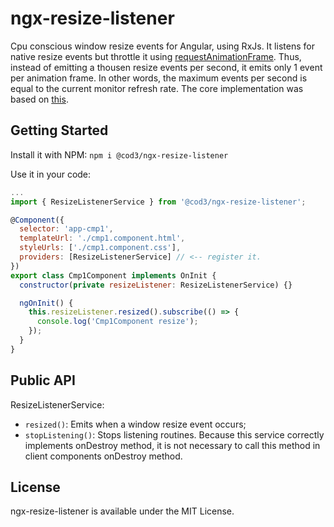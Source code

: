 # ngx-resize-listener

Cpu conscious window resize events for Angular, using RxJs.
It listens for native resize events but throttle it using [requestAnimationFrame](https://developer.mozilla.org/en-US/docs/Web/API/window/requestAnimationFrame). Thus, instead of emitting a thousen resize events per second, it emits only 1 event per animation frame. In other words, the maximum events per second is equal to the current monitor refresh rate.
The core implementation was based on [this](https://developer.mozilla.org/en-US/docs/Web/Events/resize#requestAnimationFrame_customEvent).

## Getting Started

Install it with NPM: `npm i @cod3/ngx-resize-listener`

Use it in your code:

```javascript
...
import { ResizeListenerService } from '@cod3/ngx-resize-listener';

@Component({
  selector: 'app-cmp1',
  templateUrl: './cmp1.component.html',
  styleUrls: ['./cmp1.component.css'],
  providers: [ResizeListenerService] // <-- register it.
})
export class Cmp1Component implements OnInit {
  constructor(private resizeListener: ResizeListenerService) {}

  ngOnInit() {
    this.resizeListener.resized().subscribe(() => {
      console.log('Cmp1Component resize');
    });
  }
}
```

## Public API

ResizeListenerService:

- `resized()`: Emits when a window resize event occurs;
- `stopListening()`: Stops listening routines. Because this service correctly implements onDestroy method, it is not necessary to call this method in client components onDestroy method.

## License

ngx-resize-listener is available under the MIT License.
